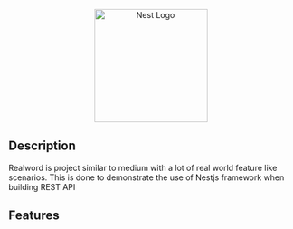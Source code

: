 <p align="center">
  <a href="http://nestjs.com/" target="blank"><img src="https://nestjs.com/img/logo-small.svg" width="200" alt="Nest Logo" /></a>
</p>

## Description

Realword is project similar to medium with a lot of real world feature like scenarios.
This is done to demonstrate the use of Nestjs framework when building REST API

## Features
